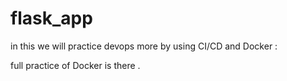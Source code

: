 # flask_app
in this we will practice devops more by using CI/CD and Docker :


full practice of Docker is there .

